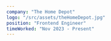 ```yaml
---
company: "The Home Depot"
logo: "/src/assets/theHomeDepot.jpg"
position: "Frontend Engineer"
timeWorked: "Nov 2023 - Present"
---
```

